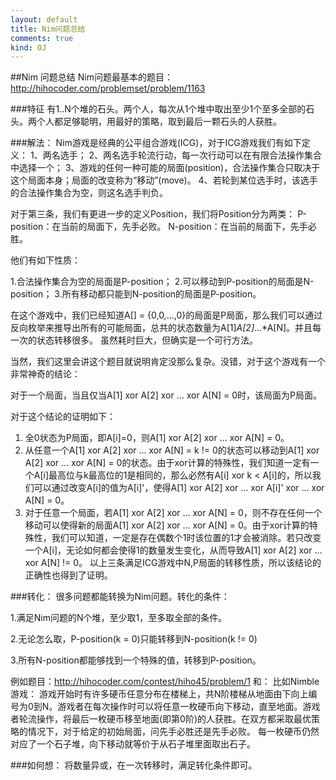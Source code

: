 ```yaml
---
layout: default
title: Nim问题总结
comments: true
kind: OJ
---
```


##Nim 问题总结
Nim问题最基本的题目：http://hihocoder.com/problemset/problem/1163

###特征
有1..N个堆的石头。两个人，每次从1个堆中取出至少1个至多全部的石头。两个人都足够聪明，用最好的策略，取到最后一颗石头的人获胜。

###解法：
Nim游戏是经典的公平组合游戏(ICG)，对于ICG游戏我们有如下定义：
1、两名选手；
2、两名选手轮流行动，每一次行动可以在有限合法操作集合中选择一个；
3、游戏的任何一种可能的局面(position)，合法操作集合只取决于这个局面本身；局面的改变称为“移动”(move)。
4、若轮到某位选手时，该选手的合法操作集合为空，则这名选手判负。

对于第三条，我们有更进一步的定义Position，我们将Position分为两类：
P-position：在当前的局面下，先手必败。
N-position：在当前的局面下，先手必胜。

他们有如下性质：

1.合法操作集合为空的局面是P-position；
2.可以移动到P-position的局面是N-position；
3.所有移动都只能到N-position的局面是P-position。

在这个游戏中，我们已经知道A[] = {0,0,...,0}的局面是P局面，那么我们可以通过反向枚举来推导出所有的可能局面，总共的状态数量为A[1]*A[2]*...*A[N]。并且每一次的状态转移很多。
虽然耗时巨大，但确实是一个可行方法。

当然，我们这里会讲这个题目就说明肯定没那么复杂。没错，对于这个游戏有一个非常神奇的结论：

对于一个局面，当且仅当A[1] xor A[2] xor ... xor A[N] = 0时，该局面为P局面。

对于这个结论的证明如下：
1. 全0状态为P局面，即A[i]=0，则A[1] xor A[2] xor ... xor A[N] = 0。
2. 从任意一个A[1] xor A[2] xor ... xor A[N] = k != 0的状态可以移动到A[1] xor A[2] xor ... xor A[N] = 0的状态。由于xor计算的特殊性，我们知道一定有一个A[i]最高位与k最高位的1是相同的，那么必然有A[i] xor k < A[i]的，所以我们可以通过改变A[i]的值为A[i]'，使得A[1] xor A[2] xor ... xor A[i]' xor ... xor A[N] = 0。
3. 对于任意一个局面，若A[1] xor A[2] xor ... xor A[N] = 0，则不存在任何一个移动可以使得新的局面A[1] xor A[2] xor ... xor A[N] = 0。由于xor计算的特殊性，我们可以知道，一定是存在偶数个1时该位置的1才会被消除。若只改变一个A[i]，无论如何都会使得1的数量发生变化，从而导致A[1] xor A[2] xor ... xor A[N] != 0。
以上三条满足ICG游戏中N,P局面的转移性质，所以该结论的正确性也得到了证明。

###转化：
很多问题都能转换为Nim问题。转化的条件：

1.满足Nim问题的N个堆，至少取1，至多取全部的条件。

2.无论怎么取，P-position(k = 0)只能转移到N-position(k != 0)

3.所有N-position都能够找到一个特殊的值，转移到P-position。

例如题目：http://hihocoder.com/contest/hiho45/problem/1
和：
比如Nimble游戏：
游戏开始时有许多硬币任意分布在楼梯上，共N阶楼梯从地面由下向上编号为0到N。游戏者在每次操作时可以将任意一枚硬币向下移动，直至地面。游戏者轮流操作，将最后一枚硬币移至地面(即第0阶)的人获胜。在双方都采取最优策略的情况下，对于给定的初始局面，问先手必胜还是先手必败。
每一枚硬币仍然对应了一个石子堆，向下移动就等价于从石子堆里面取出石子。

###如何想：
将数量异或，在一次转移时，满足转化条件即可。
